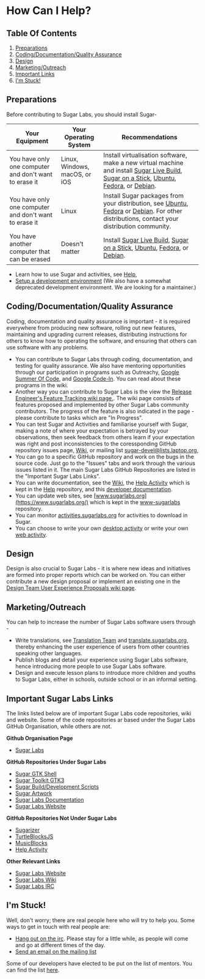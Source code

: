 # How Can I Help?
## Table Of Contents
1.  [Preparations](#PREPARATIONS)
2.  [Coding/Documentation/Quality Assurance](#OUTREACHY-GSOC)
3.  [Design](#DESIGN-TEAM)
4.  [Marketing/Outreach](#MARKETING-OUTREACH)
5.  [Important Links](#IMPORTANT-LINKS)
5.  [I'm Stuck!](#IM-STUCK)

## <a name="PREPARATIONS"></a> Preparations
Before contributing to Sugar Labs, you should install Sugar-

|Your Equipment |Your Operating System |Recommendations |
|-------------- |--------------------- |--------------- |
|You have only one computer and don't want to erase it |Linux, Windows, macOS, or iOS |Install virtualisation software, make a new virtual machine and install [Sugar Live Build](https://wiki.sugarlabs.org/go/Live_Build), [Sugar on a Stick](https://wiki.sugarlabs.org/go/SoaS), [Ubuntu](https://wiki.sugarlabs.org/go/Ubuntu), [Fedora](https://wiki.sugarlabs.org/go/Fedora), or [Debian](https://wiki.sugarlabs.org/go/Debian). |
|You have only one computer and don't want to erase it  |Linux |Install Sugar packages from your distribution, see [Ubuntu](https://wiki.sugarlabs.org/go/Ubuntu), [Fedora](https://wiki.sugarlabs.org/go/Fedora) or [Debian](https://wiki.sugarlabs.org/go/Debian). For other distributions, contact your distribution community. |
|You have another computer that can be erased |Doesn't matter |Install [Sugar Live Build](https://wiki.sugarlabs.org/go/Live_Build), [Sugar on a Stick](https://wiki.sugarlabs.org/go/SoaS), [Ubuntu](https://wiki.sugarlabs.org/go/Ubuntu), [Fedora](https://wiki.sugarlabs.org/go/Fedora), or [Debian](https://wiki.sugarlabs.org/go/Debian). |

  * Learn how to use Sugar and activities, see [Help](https://help.sugarlabs.org/),
  * [Setup a development environment](dev-environment.md) (We also have a somewhat deprecated development environment. We are looking for a maintainer.)
  

## <a name="OUTREACHY-GSOC"></a> Coding/Documentation/Quality Assurance
Coding, documentation and quality assurance is important - it is required everywhere from producing new software, rolling out new features, maintaining and upgrading current releases, distributing instructions for others to know how to operating the software, and ensuring that others can use software with any problems.
  * You can contribute to Sugar Labs through coding, documentation, and testing for quality assurance. We also have mentoring opportunities through our participation in programs such as Outreachy, [Google Summer Of Code](https://wiki.sugarlabs.org/go/Summer_of_Code/2017), and [Google Code-In](https://wiki.sugarlabs.org/go/Google_Code_In_2017). You can read about these programs in the wiki.
  * Another way you can contribute to Sugar Labs is the view the [Release Engineer's Feature Tracking wiki page.](https://wiki.sugarlabs.org/go/Features). The wiki page consists of features proposed and implemented by other Sugar Labs community contributors. The progress of the feature is also indicated in the page - please contribute to tasks which are "In Progress".
  * You can test Sugar and Activities and familiarise yourself with Sugar, making a note of where your expectation is betrayed by your observations, then seek feedback from others learn if your expectation was right and post inconsistencies to the coressponding GitHub repository issues page, [Wiki](https://wiki.sugarlabs.org), or mailing list [sugar-devel@lists.laptop.org][2],
  * You can go to a specific GitHub repository and work on the bugs in the source code. Just go to the "Issues" tabs and work through the various issues listed in it. The main Sugar Labs GitHub Repositories are listed in the "Important Sugar Labs Links".
  * You can write documentation, see the [Wiki](https://wiki.sugarlabs.org), the [Help Activity](http://wiki.sugarlabs.org/go/Activities/Help/Contribute) which is kept in the [Help](https://github.com/godiard/help-activity) repository, and this [developer documentation](docs.md.html).
  * You can update web sites, see [www.sugarlabs.org](https://www.sugarlabs.org/) which is kept in the [www-sugarlabs](https://github.com/sugarlabs/www-sugarlabs) repository.
  * You can monitor [activities.sugarlabs.org](https://activities.sugarlabs.org/) for activities to download in Sugar.
  * You can choose to write your own [desktop activity][1] or write your own [web activity][5].

## <a name="DESIGN-TEAM"></a> Design
Design is also crucial to Sugar Labs - it is where new ideas and initiatives are formed into proper reports which can be worked on. You can either contribute a new design proposal or implement an existing one in the [Design Team User Experience Proposals wiki page](https://wiki.sugarlabs.org/go/Design_Team/Proposals).

## <a name="MARKETING-OUTREACH"></a> Marketing/Outreach
You can help to increase the number of Sugar Labs software users through - 
  * Write translations, see [Translation Team](https://wiki.sugarlabs.org/go/Translation_Team) and [translate.sugarlabs.org](https://translate.sugarlabs.org/), thereby enhancing the user experience of users from other countries speaking other languages.
  * Publish blogs and detail your experience using Sugar Labs software, hence introducing more people to use Sugar Labs software.
  * Design and execute lesson plans to introduce more children and youths to Sugar Labs, either in schools, outside school or in an informal setting.

## <a name="IMPORTANT-LINKS"></a> Important Sugar Labs Links
The links listed below are of important Sugar Labs code repositories, wiki and website. Some of the code repositories ar based under the Sugar Labs GitHub Organisation, while others are not.

__Github Organisation Page__
  * [Sugar Labs](https://github.com/sugarlabs)
  
__GitHub Repositories Under Sugar Labs__
  * [Sugar GTK Shell](https://github.com/sugarlabs/sugar)
  * [Sugar Toolkit GTK3](https://github.com/sugarlabs/sugar-toolkit-gtk3)
  * [Sugar Build/Development Scripts](https://github.com/sugarlabs/sugar-build)
  * [Sugar Artwork](https://github.com/sugarlabs/sugar-artwork)
  * [Sugar Labs Documentation](https://github.com/sugarlabs/sugar-docs)
  * [Sugar Labs Website](https://github.com/sugarlabs/www-sugarlabs)
  
__GitHub Repositories Not Under Sugar Labs__
  * [Sugarizer](https://github.com/llaske/sugarizer)
  * [TurtleBlocksJS](https://github.com/walterbender/turtleblocksjs)
  * [MusicBlocks](https://github.com/walterbender/musicblocks)
  * [Help Activity](https://github.com/godiard/help-activity)
  
__Other Relevant Links__
  * [Sugar Labs Website](https://www.sugarlabs.org/)
  * [Sugar Labs Wiki](https://wiki.sugarlabs.org/go/Welcome_to_the_Sugar_Labs_wiki)
  * [Sugar Labs IRC](https://chat.sugarlabs.org:9091/)
  
## <a name="IM-STUCK"></a>I'm Stuck! 
Well, don't worry; there are real people here who will try to help you. Some
ways to get in touch with real people are:

* [Hang out on the irc](irc://irc.freenode.net#sugar). Please stay for a
little while, as people will come and go at different times of the day.
* [Send an email on the mailing list][3]

Some of our developers have elected to be put on the list of mentors.
You can find the list [here][4].

[1]: desktop-activity.md.html
[2]: https://bugs.sugarlabs.org
[3]: https://lists.sugarlabs.org/listinfo/sugar-devel
[4]: https://wiki.sugarlabs.org/go/Mentors
[5]: web-activity.md
